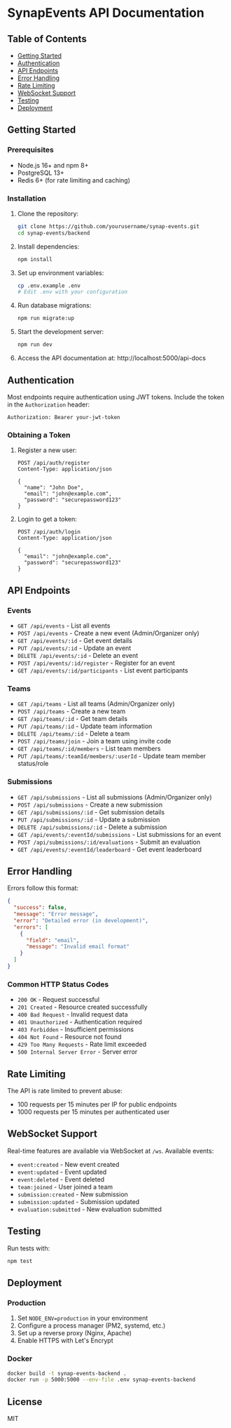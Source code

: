 # SynapEvents API Documentation

## Table of Contents
- [Getting Started](#getting-started)
- [Authentication](#authentication)
- [API Endpoints](#api-endpoints)
- [Error Handling](#error-handling)
- [Rate Limiting](#rate-limiting)
- [WebSocket Support](#websocket-support)
- [Testing](#testing)
- [Deployment](#deployment)

## Getting Started

### Prerequisites
- Node.js 16+ and npm 8+
- PostgreSQL 13+
- Redis 6+ (for rate limiting and caching)

### Installation

1. Clone the repository:
   ```bash
   git clone https://github.com/yourusername/synap-events.git
   cd synap-events/backend
   ```

2. Install dependencies:
   ```bash
   npm install
   ```

3. Set up environment variables:
   ```bash
   cp .env.example .env
   # Edit .env with your configuration
   ```

4. Run database migrations:
   ```bash
   npm run migrate:up
   ```

5. Start the development server:
   ```bash
   npm run dev
   ```

6. Access the API documentation at: http://localhost:5000/api-docs

## Authentication

Most endpoints require authentication using JWT tokens. Include the token in the `Authorization` header:

```
Authorization: Bearer your-jwt-token
```

### Obtaining a Token

1. Register a new user:
   ```http
   POST /api/auth/register
   Content-Type: application/json

   {
     "name": "John Doe",
     "email": "john@example.com",
     "password": "securepassword123"
   }
   ```

2. Login to get a token:
   ```http
   POST /api/auth/login
   Content-Type: application/json

   {
     "email": "john@example.com",
     "password": "securepassword123"
   }
   ```

## API Endpoints

### Events

- `GET /api/events` - List all events
- `POST /api/events` - Create a new event (Admin/Organizer only)
- `GET /api/events/:id` - Get event details
- `PUT /api/events/:id` - Update an event
- `DELETE /api/events/:id` - Delete an event
- `POST /api/events/:id/register` - Register for an event
- `GET /api/events/:id/participants` - List event participants

### Teams

- `GET /api/teams` - List all teams (Admin/Organizer only)
- `POST /api/teams` - Create a new team
- `GET /api/teams/:id` - Get team details
- `PUT /api/teams/:id` - Update team information
- `DELETE /api/teams/:id` - Delete a team
- `POST /api/teams/join` - Join a team using invite code
- `GET /api/teams/:id/members` - List team members
- `PUT /api/teams/:teamId/members/:userId` - Update team member status/role

### Submissions

- `GET /api/submissions` - List all submissions (Admin/Organizer only)
- `POST /api/submissions` - Create a new submission
- `GET /api/submissions/:id` - Get submission details
- `PUT /api/submissions/:id` - Update a submission
- `DELETE /api/submissions/:id` - Delete a submission
- `GET /api/events/:eventId/submissions` - List submissions for an event
- `POST /api/submissions/:id/evaluations` - Submit an evaluation
- `GET /api/events/:eventId/leaderboard` - Get event leaderboard

## Error Handling

Errors follow this format:

```json
{
  "success": false,
  "message": "Error message",
  "error": "Detailed error (in development)",
  "errors": [
    {
      "field": "email",
      "message": "Invalid email format"
    }
  ]
}
```

### Common HTTP Status Codes

- `200 OK` - Request successful
- `201 Created` - Resource created successfully
- `400 Bad Request` - Invalid request data
- `401 Unauthorized` - Authentication required
- `403 Forbidden` - Insufficient permissions
- `404 Not Found` - Resource not found
- `429 Too Many Requests` - Rate limit exceeded
- `500 Internal Server Error` - Server error

## Rate Limiting

The API is rate limited to prevent abuse:
- 100 requests per 15 minutes per IP for public endpoints
- 1000 requests per 15 minutes per authenticated user

## WebSocket Support

Real-time features are available via WebSocket at `/ws`. Available events:

- `event:created` - New event created
- `event:updated` - Event updated
- `event:deleted` - Event deleted
- `team:joined` - User joined a team
- `submission:created` - New submission
- `submission:updated` - Submission updated
- `evaluation:submitted` - New evaluation submitted

## Testing

Run tests with:

```bash
npm test
```

## Deployment

### Production

1. Set `NODE_ENV=production` in your environment
2. Configure a process manager (PM2, systemd, etc.)
3. Set up a reverse proxy (Nginx, Apache)
4. Enable HTTPS with Let's Encrypt

### Docker

```bash
docker build -t synap-events-backend .
docker run -p 5000:5000 --env-file .env synap-events-backend
```

## License

MIT
